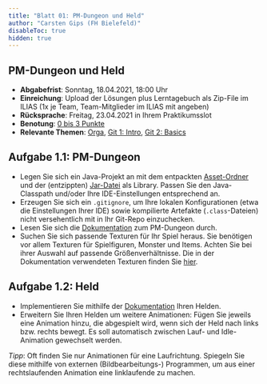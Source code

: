```yaml
---
title: "Blatt 01: PM-Dungeon und Held"
author: "Carsten Gips (FH Bielefeld)"
disableToc: true
hidden: true
---
```



## PM-Dungeon und Held

*   **Abgabefrist**:
    Sonntag, 18.04.2021, 18:00 Uhr
*   **Einreichung**:
    Upload der Lösungen plus Lerntagebuch als Zip-File im ILIAS
    (1x je Team, Team-Mitglieder im ILIAS mit angeben)
*   **Rücksprache**:
    Freitag, 23.04.2021 in Ihrem Praktikumsslot
*   **Benotung**:
    [0 bis 3 Punkte](pm_orga.html#punkte)
*   **Relevante Themen**:
    [Orga](pm_orga.html),
    [Git 1: Intro](pm_git1.html),
    [Git 2: Basics](pm_git2.html)

## Aufgabe 1.1: PM-Dungeon

-   Legen Sie sich ein Java-Projekt an mit dem entpackten [Asset-Ordner](vorgaben/assets.zip)
    und der (entzippten) [Jar-Datei](vorgaben/pmdungeon.jar.zip) als Library. Passen Sie den
    Java-Classpath und/oder Ihre IDE-Einstellungen entsprechend an.
-   Erzeugen Sie sich ein `.gitignore`, um Ihre lokalen Konfigurationen (etwa die Einstellungen
    Ihrer IDE) sowie kompilierte Artefakte (`.class`-Dateien) nicht versehentlich mit in Ihr
    Git-Repo einzuchecken.
-   Lesen Sie sich die [Dokumentation](pm_dungeon_basics.html) zum PM-Dungeon durch.
-   Suchen Sie sich passende Texturen für Ihr Spiel heraus. Sie benötigen vor
    allem Texturen für Spielfiguren, Monster und Items. Achten Sie bei ihrer
    Auswahl auf passende Größenverhältnisse. Die in der Dokumentation verwendeten
    Texturen finden Sie [hier](https://0x72.itch.io/dungeontileset-ii).

## Aufgabe 1.2: Held

-   Implementieren Sie mithilfe der [Dokumentation](pm_dungeon_basics.html)
    Ihren Helden.
-   Erweitern Sie Ihren Helden um weitere Animationen: Fügen Sie jeweils eine
    Animation hinzu, die abgespielt wird, wenn sich der Held nach links bzw.
    rechts bewegt. Es soll automatisch zwischen Lauf- und Idle-Animation
    gewechselt werden.

*Tipp*: Oft finden Sie nur Animationen für eine Laufrichtung. Spiegeln Sie
diese mithilfe von externen (Bildbearbeitungs-) Programmen, um aus einer
rechtslaufenden Animation eine linklaufende zu machen.
